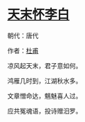 # [天末怀李白](http://so.gushiwen.org/view_10909.aspx)

朝代：唐代

作者：[杜甫](http://so.gushiwen.org/author_474.aspx)

凉风起天末，君子意如何。

鸿雁几时到，江湖秋水多。

文章憎命达，魑魅喜人过。

应共冤魂语，投诗赠汨罗。

